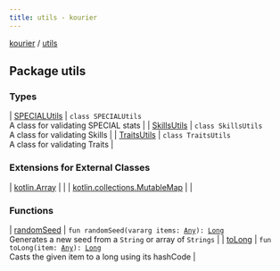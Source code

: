 ```yaml
---
title: utils - kourier
---
```


[kourier](../index.html) / [utils](.)

## Package utils

### Types

| [SPECIALUtils](-s-p-e-c-i-a-l-utils/index.html) | `class SPECIALUtils`<br>A class for validating SPECIAL stats |
| [SkillsUtils](-skills-utils/index.html) | `class SkillsUtils`<br>A class for validating Skills |
| [TraitsUtils](-traits-utils/index.html) | `class TraitsUtils`<br>A class for validating Traits |

### Extensions for External Classes

| [kotlin.Array](kotlin.-array/index.html) |  |
| [kotlin.collections.MutableMap](kotlin.collections.-mutable-map/index.html) |  |

### Functions

| [randomSeed](random-seed.html) | `fun randomSeed(vararg items: `[`Any`](https://kotlinlang.org/api/latest/jvm/stdlib/kotlin/-any/index.html)`): `[`Long`](https://kotlinlang.org/api/latest/jvm/stdlib/kotlin/-long/index.html)<br>Generates a new seed from a `String` or array of `Strings` |
| [toLong](to-long.html) | `fun toLong(item: `[`Any`](https://kotlinlang.org/api/latest/jvm/stdlib/kotlin/-any/index.html)`): `[`Long`](https://kotlinlang.org/api/latest/jvm/stdlib/kotlin/-long/index.html)<br>Casts the given item to a long using its hashCode |

